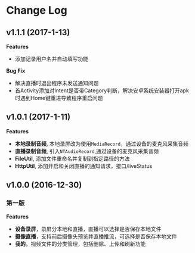 # Change Log

## v1.1.1 (2017-1-13)
**Features**
* 添加记录用户名并自动填写功能

**Bug Fix**
* 解决直播时退出程序未发送通知问题
* 首Activity添加对Intent是否带Category判断，解决安卓系统安装器打开apk时遇到Home键重进导致程序重启问题

## v1.0.1 (2017-1-11)
**Features**
* **本地录制音频**, 本地录屏改为使用`MediaRecord`，通过设备的麦克风采集音频
* **直播录制音频**, 引入`NTAudioRecord`,通过设备的麦克风采集音频
* **FileUtil**, 添加文件重命名并复制到指定路径的方法
* **HttpUtil**, 添加开启和关闭直播的通知请求，接口/liveStatus

## v1.0.0 (2016-12-30)
### 第一版
**Features**
* **设备录屏**，录屏分本地和直播，直播可以选择是否保存本地文件
* **摄像直播**，支持前后摄像头预览并直播推流，可选择是否保存本地文件
* **我的**，视频文件的分类管理，包括删除、上传和刷新功能